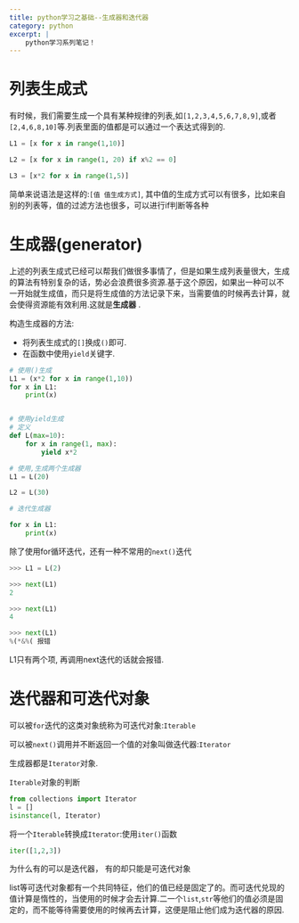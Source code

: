 ```yaml
---
title: python学习之基础--生成器和迭代器
category: python
excerpt: |
    python学习系列笔记！
---
```



# 列表生成式 #

有时候，我们需要生成一个具有某种规律的列表,如`[1,2,3,4,5,6,7,8,9]`,或者`[2,4,6,8,10]`等.列表里面的值都是可以通过一个表达式得到的.

```python
L1 = [x for x in range(1,10)]

L2 = [x for x in range(1, 20) if x%2 == 0]

L3 = [x*2 for x in range(1,5)]
```

简单来说语法是这样的:`[值 值生成方式]`, 其中值的生成方式可以有很多，比如来自别的列表等，值的过滤方法也很多，可以进行if判断等各种


# 生成器(generator) #

上述的列表生成式已经可以帮我们做很多事情了，但是如果生成列表量很大，生成的算法有特别复杂的话，势必会浪费很多资源.基于这个原因，如果出一种可以不一开始就生成值，而只是将生成值的方法记录下来，当需要值的时候再去计算，就会使得资源能有效利用.这就是**生成器** .

构造生成器的方法:

- 将列表生成式的`[]`换成`()`即可.
- 在函数中使用`yield`关键字.

```python
# 使用()生成
L1 = (x*2 for x in range(1,10))
for x in L1:
    print(x)


# 使用yield生成
# 定义
def L(max=10):
    for x in range(1, max):
        yield x*2

# 使用,生成两个生成器
L1 = L(20)

L2 = L(30)

# 迭代生成器

for x in L1:
    print(x)
```

除了使用for循环迭代，还有一种不常用的`next()`迭代

```python
>>> L1 = L(2)

>>> next(L1)
2

>>> next(L1)
4

>>> next(L1)
%(*&%( 报错
```
L1只有两个项, 再调用next迭代的话就会报错.

# 迭代器和可迭代对象 #

可以被`for`迭代的这类对象统称为可迭代对象:`Iterable`

可以被`next()`调用并不断返回一个值的对象叫做迭代器:`Iterator`

生成器都是`Iterator`对象.

`Iterable`对象的判断
```python
from collections import Iterator
l = []
isinstance(l, Iterator)
```

将一个`Iterable`转换成`Iterator`:使用`iter()`函数
```python
iter([1,2,3])
```

为什么有的可以是迭代器， 有的却只能是可迭代对象

list等可迭代对象都有一个共同特征，他们的值已经是固定了的。而可迭代兑现的值计算是惰性的，当使用的时候才会去计算.二一个`list`,`str`等他们的值必须是固定的，而不能等待需要使用的时候再去计算，这便是阻止他们成为迭代器的原因.
